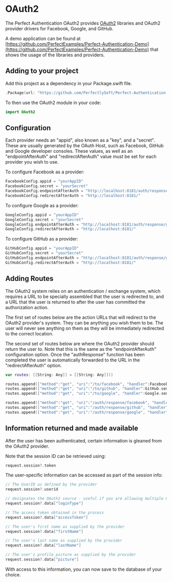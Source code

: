 # OAuth2

The Perfect Authentication OAuth2 provides [OAuth2](https://oauth.net/2/) libraries and OAuth2 provider drivers for Facebook, Google, and GitHub.

A demo application can be found at [https://github.com/PerfectExamples/Perfect-Authentication-Demo](https://github.com/PerfectExamples/Perfect-Authentication-Demo) that shows the usage of the libraries and providers.


## Adding to your project

Add this project as a dependency in your Package.swift file.

``` swift
.Package(url: "https://github.com/PerfectlySoft/Perfect-Authentication.git", majorVersion: 3)
```

To then use the OAuth2 module in your code:

``` swift
import OAuth2
```

## Configuration

Each provider needs an "appid", also known as a "key", and a "secret". These are usually generated by the OAuth Host, such as Facebook, GitHub and Google developer consoles. These values, as well as an "endpointAfterAuth" and "redirectAfterAuth" value must be set for each provider you wish to use. 

To configure Facebook as a provider:

``` swift
FacebookConfig.appid = "yourAppID"
FacebookConfig.secret = "yourSecret"
FacebookConfig.endpointAfterAuth = "http://localhost:8181/auth/response/facebook"
FacebookConfig.redirectAfterAuth = "http://localhost:8181/"
```

To configure Google as a provider:

``` swift
GoogleConfig.appid = "yourAppID"
GoogleConfig.secret = "yourSecret"
GoogleConfig.endpointAfterAuth = "http://localhost:8181/auth/response/google"
GoogleConfig.redirectAfterAuth = "http://localhost:8181/"
```

To configure GitHub as a provider:

``` swift
GitHubConfig.appid = "yourAppID"
GitHubConfig.secret = "yourSecret"
GitHubConfig.endpointAfterAuth = "http://localhost:8181/auth/response/github"
GitHubConfig.redirectAfterAuth = "http://localhost:8181/"
```

## Adding Routes

The OAuth2 system relies on an authentication / exchange system, which requires a URL to be specially assembled that the user is redirected to, and a URL that the user is returned to after the user has committed the authorization action.

The first set of routes below are the action URLs that will redirect to the OAuth2 provider's system. They can be anything you wish them to be. The user will never see anything on them as they will be immediately redirected to the correct location.

The second set of routes below are where the OAuth2 provider should return the user to. Note that this is the same as the "endpointAfterAuth" configuration option. Once the "authResponse" function has been completed the user is automatically forwarded to the URL in the "redirectAfterAuth" option.

``` swift
var routes: [[String: Any]] = [[String: Any]]()

routes.append(["method":"get", "uri":"/to/facebook", "handler":Facebook.sendToProvider])
routes.append(["method":"get", "uri":"/to/github", "handler":GitHub.sendToProvider])
routes.append(["method":"get", "uri":"/to/google", "handler":Google.sendToProvider])

routes.append(["method":"get", "uri":"/auth/response/facebook", "handler":Facebook.authResponse])
routes.append(["method":"get", "uri":"/auth/response/github", "handler":GitHub.authResponse])
routes.append(["method":"get", "uri":"/auth/response/google", "handler":Google.authResponse])
```

## Information returned and made available

After the user has been authenticated, certain information is gleaned from the OAuth2 provider.

Note that the session ID can be retrieved using:

``` swift
request.session?.token
```

The user-specific information can be accessed as part of the session info:

``` swift
// The UserID as defined by the provider
request.session?.userid

// designates the OAuth2 source - useful if you are allowing multiple OAuth providers
request.session?.data["loginType"]

// The access token obtained in the process
request.session?.data["accessToken"]

// The user's first name as supplied by the provider
request.session?.data["firstName"]

// The user's last name as supplied by the provider
request.session?.data["lastName"]

// The user's profile picture as supplied by the provider
request.session?.data["picture"]

```

With access to this information, you can now save to the database of your choice.

